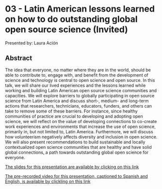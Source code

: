 # 03 - 	Latin American lessons learned on how to do outstanding global open source science (Invited) 

Presented by: Laura Ación

## Abstract 
The idea that everyone, no matter where they are in the world, should be able to contribute to, engage with, and benefit from the development of science and technology is central to open science and open source. In this talk, we will share our lived experiences and the lessons learned while working and building Latin American open source science communities and capacities. We will explore barriers to globally participating in open source science from Latin America and discuss short-, medium- and long-term actions that researchers, technicians, educators, funders, and others can take to remove some of these barriers. For instance, since healthy communities of practice are crucial to developing and adopting open science, we will reflect on the value of developing connections to co-create work experiences and environments that increase the use of open science, primarily in, but not limited to, Latin America. Furthermore, we will discuss how volunteerism negatively affects diversity and inclusion in open science. We will also present recommendations to build sustainable and locally contextualized open science communities that are healthy and have solid global connections, a path towards outstanding global open science for everyone.

[The slides for this presentation are available by clicking on this link](https://doi.org/10.5281/zenodo.10264925)

[The pre-recorded video for this presentation, captioned to Spanish and English, is available by clickling on this link](https://youtu.be/cxaV5gtKCjQ?si=ebxRZn4Xp6Tc-ign)

